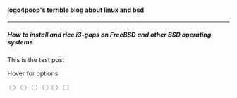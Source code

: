 #### logo4poop's terrible blog about linux and bsd
***
##### How to install and rice i3-gaps on FreeBSD and other BSD operating systems
This is the test post

<head>
<link rel="stylesheet" type="text/css" href="/css/style.css">
</head>
<div class="wrap">
  <div class="main">
    <p>Hover for options</p>
  </div><!--/.main-->
  <div class="menu">
    <form class="colors">
  <input class="color blue" name="color" type="radio" />
  <input class="color purple" name="color" type="radio" />
  <input class="color green" name="color" type="radio" />
  <input class="color red" name="color" type="radio" /><input class="color orange" name="color" type="radio" />
  <input class="color yellow" name="color" type="radio" />
  <div class="body"></div>
</form>
  </div><!--/.menu-->
</div>
